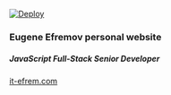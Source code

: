 [![Deploy](https://github.com/it-efrem/it-efrem.com/actions/workflows/deploy.yml/badge.svg?branch=master)](https://github.com/it-efrem/it-efrem.com/actions/workflows/deploy.yml)
### Eugene Efremov personal website
##### JavaScript Full-Stack Senior Developer
[it-efrem.com](https://it-efrem.com/)
